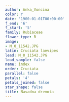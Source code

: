 ```yaml
---
author: Anka_Voncina
color: Y
date: '1900-01-01T00:00:00'
f_end: '6'
f_start: '5'
family: Rubiaceae
flower_type: B
image:
- M_0_11542.JPG
latin: Cruciata laevipes
lead: M_0_11542.JPG
lead_sample: false
name: index
order: Cruciata
parallel: false
petals: '4'
petals_joined: false
star_shape: false
title: Navadna dremota
---
```


